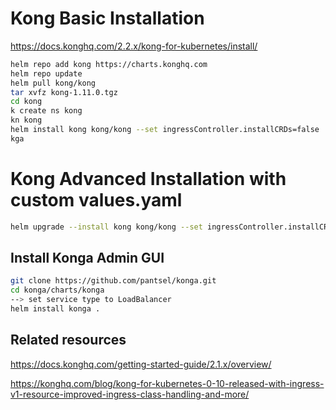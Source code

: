 # Kong Basic Installation

https://docs.konghq.com/2.2.x/kong-for-kubernetes/install/

```bash
helm repo add kong https://charts.konghq.com
helm repo update
helm pull kong/kong
tar xvfz kong-1.11.0.tgz
cd kong
k create ns kong
kn kong
helm install kong kong/kong --set ingressController.installCRDs=false
kga
```

# Kong Advanced Installation with custom values.yaml

```bash
helm upgrade --install kong kong/kong --set ingressController.installCRDs=false -f values.yaml
```

## Install Konga Admin GUI

```bash
git clone https://github.com/pantsel/konga.git
cd konga/charts/konga
--> set service type to LoadBalancer
helm install konga .
```

## Related resources 

https://docs.konghq.com/getting-started-guide/2.1.x/overview/

https://konghq.com/blog/kong-for-kubernetes-0-10-released-with-ingress-v1-resource-improved-ingress-class-handling-and-more/